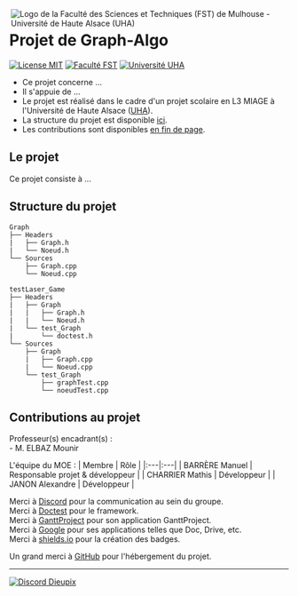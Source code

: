<img align="right" src="https://www.fst.uha.fr/wp-content/uploads/2018/06/cropped-logo-site-V3.png" title="Logo de la Faculté des Sciences et Techniques (FST) de Mulhouse - Université de Haute Alsace (UHA)">

# Projet de Graph-Algo

[![License MIT](https://img.shields.io/github/license/Dieupix/Graph?color=dark&style=for-the-badge)](https://github.com/Dieupix/Graph/blob/main/LICENSE)
[![Faculté FST](https://img.shields.io/badge/Faculté-FST-blue?style=for-the-badge)](https://www.fst.uha.fr)
[![Université UHA](https://img.shields.io/badge/Université-UHA-darkblue?style=for-the-badge)](https://www.uha.fr)

- Ce projet concerne ...
- Il s'appuie de ...
- Le projet est réalisé dans le cadre d'un projet scolaire en L3 MIAGE à l'Université de Haute Alsace ([UHA](https://www.uha.fr)).
- La structure du projet est disponible <a href="#structure">ici</a>.
- Les contributions sont disponibles <a href="#contributions">en fin de page</a>.

## Le projet

Ce projet consiste à ...

<a id="user-content-structure" class="anchor" href="#structure" aria-hidden="true"></a>
## Structure du projet

```
Graph
├── Headers
|	├── Graph.h
|	└── Noeud.h
└── Sources
	├── Graph.cpp
	└── Noeud.cpp
    
testLaser_Game
├── Headers
|	├── Graph
|	|	├── Graph.h
|	|	└── Noeud.h
|	└── test_Graph
|		└── doctest.h
└── Sources
	├── Graph
	|	├── Graph.cpp
	|	└── Noeud.cpp
	└── test_Graph
		├── graphTest.cpp
		└── noeudTest.cpp
```

<a id="user-content-contributions" class="anchor" href="#contributions" aria-hidden="true"></a>
## Contributions au projet

Professeur(s) encadrant(s) :\
\- M. ELBAZ Mounir

L'équipe du MOE :
| Membre			| Rôle 								|
|:---|:---|
| BARRÈRE Manuel	| Responsable projet & développeur	|
| CHARRIER Mathis 	| Développeur 						|
| JANON	Alexandre	| Développeur						|

Merci à [Discord](https://discord.com) pour la communication au sein du groupe.\
Merci à [Doctest](https://github.com/doctest/doctest) pour le framework.\
Merci à [GanttProject](https://www.ganttproject.biz) pour son application GanttProject.\
Merci à [Google](https://google.com) pour ses applications telles que Doc, Drive, etc.\
Merci à [shields.io](https://shields.io) pour la création des badges.

Un grand merci à [GitHub](https://github.com) pour l'hébergement du projet.

---

[![Discord Dieupix](https://img.shields.io/badge/Discord-Dieupix%230340-purple?style=for-the-badge&logo=discord)](https://discord.com)
